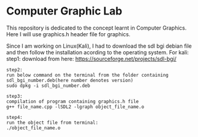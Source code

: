 # Computer Graphic Lab
This repository is dedicated to the concept learnt in Computer Graphics.
Here I will use graphics.h header file for graphics.

Since I am working on Linux(Kali), I had to download the sdl bgi debian file and then follow the installation acording to the operating system.
For kali:
    step1:
    download from here:
    https://sourceforge.net/projects/sdl-bgi/

    step2:
    run below command on the terminal from the folder containing sdl_bgi_number.deb(here number denotes version)
    sudo dpkg -i sdl_bgi_number.deb

    step3:
    compilation of program containing graphics.h file 
    g++ file_name.cpp -lSDL2 -lgraph object_file_name.o 

    step4:
    run the object file from terminal:
    ./object_file_name.o 




